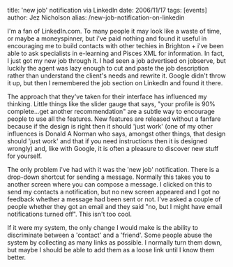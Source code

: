 title: 'new job' notification via LinkedIn
date: 2006/11/17
tags: [events]
author: Jez Nicholson
alias: /new-job-notification-on-linkedin

I'm a fan of LinkedIn.com. To many people it may look like a waste of time, or maybe a moneyspinner, but i've paid nothing and found it useful in encouraging me to build contacts with other techies in Brighton + i've been able to ask specialists in e-learning and Pisces XML for information. In fact, I just got my new job through it. I had seen a job advertised on jobserve, but luckily the agent was lazy enough to cut and paste the job description rather than understand the client's needs and rewrite it. Google didn't throw it up, but then I remembered the job section on LinkedIn and found it there.

The approach that they've taken for their interface has influenced my thinking. Little things like the slider gauge that says, "your profile is 90% complete...get another recommendation" are a subtle way to encourage people to use all the features. New features are released without a fanfare because if the design is right then it should 'just work' (one of my other influences is Donald A Norman who says, amongst other things, that design should 'just work' and that if you need instructions then it is designed wrongly) and, like with Google, it is often a pleasure to discover new stuff for yourself.

The only problem i've had with it was the 'new job' notification. There is a drop-down shortcut for sending a message. Normally this takes you to another screen where you can compose a message. I clicked on this to send my contacts a notification, but no new screen appeared and I got no feedback whether a message had been sent or not. I've asked a couple of people whether they got an email and they said "no, but I might have email notifications turned off". This isn't too cool.

If it were my system, the only change I would make is the ability to discriminate between a 'contact' and a 'friend'. Some people abuse the system by collecting as many links as possible. I normally turn them down, but maybe I should be able to add them as a loose link until I know them better.